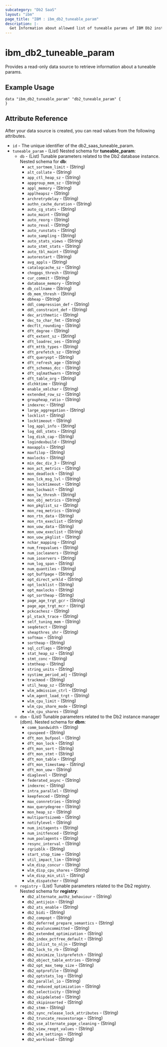 ```yaml
---
subcategory: "Db2 SaaS"
layout: "ibm"
page_title: "IBM : ibm_db2_tuneable_param"
description: |-
  Get Information about allowed list of tuneable params of IBM Db2 instance.
---
```


# ibm_db2_tuneable_param

Provides a read-only data source to retrieve information about a tuneable params. 

## Example Usage

```hcl
data "ibm_db2_tuneable_param" "db2_tuneable_param" {
}
```


## Attribute Reference

After your data source is created, you can read values from the following attributes.

* `id` - The unique identifier of the db2_saas_tuneable_param.
* `tuneable_param` - (List) 
Nested schema for **tuneable_param**:
	* `db` - (List) Tunable parameters related to the Db2 database instance.
	Nested schema for **db**:
		* `act_sortmem_limit` - (String)
		* `alt_collate` - (String)
		* `app_ctl_heap_sz` - (String)
		* `appgroup_mem_sz` - (String)
		* `appl_memory` - (String)
		* `applheapsz` - (String)
		* `archretrydelay` - (String)
		* `authn_cache_duration` - (String)
		* `auto_cg_stats` - (String)
		* `auto_maint` - (String)
		* `auto_reorg` - (String)
		* `auto_reval` - (String)
		* `auto_runstats` - (String)
		* `auto_sampling` - (String)
		* `auto_stats_views` - (String)
		* `auto_stmt_stats` - (String)
		* `auto_tbl_maint` - (String)
		* `autorestart` - (String)
		* `avg_appls` - (String)
		* `catalogcache_sz` - (String)
		* `chngpgs_thresh` - (String)
		* `cur_commit` - (String)
		* `database_memory` - (String)
		* `db_collname` - (String)
		* `db_mem_thresh` - (String)
		* `dbheap` - (String)
		* `ddl_compression_def` - (String)
		* `ddl_constraint_def` - (String)
		* `dec_arithmetic` - (String)
		* `dec_to_char_fmt` - (String)
		* `decflt_rounding` - (String)
		* `dft_degree` - (String)
		* `dft_extent_sz` - (String)
		* `dft_loadrec_ses` - (String)
		* `dft_mttb_types` - (String)
		* `dft_prefetch_sz` - (String)
		* `dft_queryopt` - (String)
		* `dft_refresh_age` - (String)
		* `dft_schemas_dcc` - (String)
		* `dft_sqlmathwarn` - (String)
		* `dft_table_org` - (String)
		* `dlchktime` - (String)
		* `enable_xmlchar` - (String)
		* `extended_row_sz` - (String)
		* `groupheap_ratio` - (String)
		* `indexrec` - (String)
		* `large_aggregation` - (String)
		* `locklist` - (String)
		* `locktimeout` - (String)
		* `log_appl_info` - (String)
		* `log_ddl_stmts` - (String)
		* `log_disk_cap` - (String)
		* `logindexbuild` - (String)
		* `maxappls` - (String)
		* `maxfilop` - (String)
		* `maxlocks` - (String)
		* `min_dec_div_3` - (String)
		* `mon_act_metrics` - (String)
		* `mon_deadlock` - (String)
		* `mon_lck_msg_lvl` - (String)
		* `mon_locktimeout` - (String)
		* `mon_lockwait` - (String)
		* `mon_lw_thresh` - (String)
		* `mon_obj_metrics` - (String)
		* `mon_pkglist_sz` - (String)
		* `mon_req_metrics` - (String)
		* `mon_rtn_data` - (String)
		* `mon_rtn_execlist` - (String)
		* `mon_uow_data` - (String)
		* `mon_uow_execlist` - (String)
		* `mon_uow_pkglist` - (String)
		* `nchar_mapping` - (String)
		* `num_freqvalues` - (String)
		* `num_iocleaners` - (String)
		* `num_ioservers` - (String)
		* `num_log_span` - (String)
		* `num_quantiles` - (String)
		* `opt_buffpage` - (String)
		* `opt_direct_wrkld` - (String)
		* `opt_locklist` - (String)
		* `opt_maxlocks` - (String)
		* `opt_sortheap` - (String)
		* `page_age_trgt_gcr` - (String)
		* `page_age_trgt_mcr` - (String)
		* `pckcachesz` - (String)
		* `pl_stack_trace` - (String)
		* `self_tuning_mem` - (String)
		* `seqdetect` - (String)
		* `sheapthres_shr` - (String)
		* `softmax` - (String)
		* `sortheap` - (String)
		* `sql_ccflags` - (String)
		* `stat_heap_sz` - (String)
		* `stmt_conc` - (String)
		* `stmtheap` - (String)
		* `string_units` - (String)
		* `systime_period_adj` - (String)
		* `trackmod` - (String)
		* `util_heap_sz` - (String)
		* `wlm_admission_ctrl` - (String)
		* `wlm_agent_load_trgt` - (String)
		* `wlm_cpu_limit` - (String)
		* `wlm_cpu_share_mode` - (String)
		* `wlm_cpu_shares` - (String)
	* `dbm` - (List) Tunable parameters related to the Db2 instance manager (dbm).
	Nested schema for **dbm**:
		* `comm_bandwidth` - (String)
		* `cpuspeed` - (String)
		* `dft_mon_bufpool` - (String)
		* `dft_mon_lock` - (String)
		* `dft_mon_sort` - (String)
		* `dft_mon_stmt` - (String)
		* `dft_mon_table` - (String)
		* `dft_mon_timestamp` - (String)
		* `dft_mon_uow` - (String)
		* `diaglevel` - (String)
		* `federated_async` - (String)
		* `indexrec` - (String)
		* `intra_parallel` - (String)
		* `keepfenced` - (String)
		* `max_connretries` - (String)
		* `max_querydegree` - (String)
		* `mon_heap_sz` - (String)
		* `multipartsizemb` - (String)
		* `notifylevel` - (String)
		* `num_initagents` - (String)
		* `num_initfenced` - (String)
		* `num_poolagents` - (String)
		* `resync_interval` - (String)
		* `rqrioblk` - (String)
		* `start_stop_time` - (String)
		* `util_impact_lim` - (String)
		* `wlm_disp_concur` - (String)
		* `wlm_disp_cpu_shares` - (String)
		* `wlm_disp_min_util` - (String)
		* `wlm_dispatcher` - (String)
	* `registry` - (List) Tunable parameters related to the Db2 registry.
	Nested schema for **registry**:
		* `db2_alternate_authz_behaviour` - (String)
		* `db2_antijoin` - (String)
		* `db2_ats_enable` - (String)
		* `db2_bidi` - (String)
		* `db2_compopt` - (String)
		* `db2_deferred_prepare_semantics` - (String)
		* `db2_evaluncommitted` - (String)
		* `db2_extended_optimization` - (String)
		* `db2_index_pctfree_default` - (String)
		* `db2_inlist_to_nljn` - (String)
		* `db2_lock_to_rb` - (String)
		* `db2_minimize_listprefetch` - (String)
		* `db2_object_table_entries` - (String)
		* `db2_opt_max_temp_size` - (String)
		* `db2_optprofile` - (String)
		* `db2_optstats_log` - (String)
		* `db2_parallel_io` - (String)
		* `db2_reduced_optimization` - (String)
		* `db2_selectivity` - (String)
		* `db2_skipdeleted` - (String)
		* `db2_skipinserted` - (String)
		* `db2_stmm` - (String)
		* `db2_sync_release_lock_attributes` - (String)
		* `db2_truncate_reusestorage` - (String)
		* `db2_use_alternate_page_cleaning` - (String)
		* `db2_view_reopt_values` - (String)
		* `db2_wlm_settings` - (String)
		* `db2_workload` - (String)

